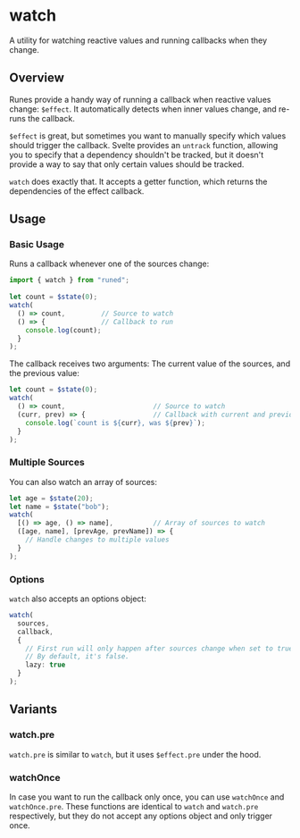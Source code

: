 # watch
A utility for watching reactive values and running callbacks when they change.

## Overview

Runes provide a handy way of running a callback when reactive values change: `$effect`. It automatically detects when inner values change, and re-runs the callback.

`$effect` is great, but sometimes you want to manually specify which values should trigger the callback. Svelte provides an `untrack` function, allowing you to specify that a dependency shouldn't be tracked, but it doesn't provide a way to say that only certain values should be tracked.

`watch` does exactly that. It accepts a getter function, which returns the dependencies of the effect callback.

## Usage

### Basic Usage

Runs a callback whenever one of the sources change:

```ts
import { watch } from "runed";
 
let count = $state(0);
watch(
  () => count,         // Source to watch
  () => {              // Callback to run
    console.log(count);
  }
);
```

The callback receives two arguments: The current value of the sources, and the previous value:

```ts
let count = $state(0);
watch(
  () => count,                      // Source to watch
  (curr, prev) => {                 // Callback with current and previous values
    console.log(`count is ${curr}, was ${prev}`);
  }
);
```

### Multiple Sources

You can also watch an array of sources:

```ts
let age = $state(20);
let name = $state("bob");
watch(
  [() => age, () => name],          // Array of sources to watch
  ([age, name], [prevAge, prevName]) => {
    // Handle changes to multiple values
  }
);
```

### Options

`watch` also accepts an options object:

```ts
watch(
  sources,
  callback,
  {
    // First run will only happen after sources change when set to true.
    // By default, it's false.
    lazy: true
  }
);
```

## Variants

### watch.pre

`watch.pre` is similar to `watch`, but it uses `$effect.pre` under the hood.

### watchOnce

In case you want to run the callback only once, you can use `watchOnce` and `watchOnce.pre`. These functions are identical to `watch` and `watch.pre` respectively, but they do not accept any options object and only trigger once.